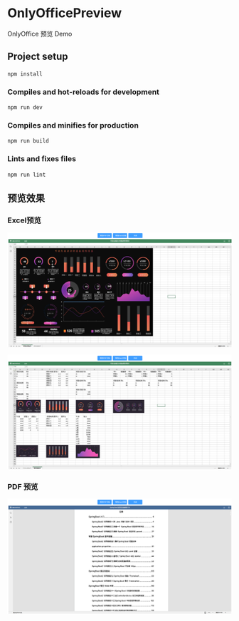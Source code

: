 # OnlyOfficePreview

OnlyOffice 预览 Demo

## Project setup
```
npm install
```

### Compiles and hot-reloads for development
```
npm run dev
```

### Compiles and minifies for production
```
npm run build
```

### Lints and fixes files
```
npm run lint
```

## 预览效果

### Excel预览

![excel预览1](doc/file/images/excel预览1.png)

![excel预览2](doc/file/images/excel预览2.png)

### PDF 预览

![pdf预览](doc/file/images/PDF预览.png)

